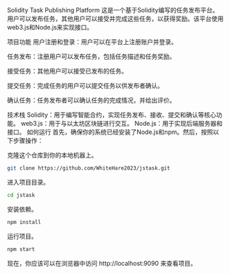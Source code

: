 Solidity Task Publishing Platform
这是一个基于Solidity编写的任务发布平台。用户可以发布任务，其他用户可以接受并完成这些任务，以获得奖励。该平台使用web3.js和Node.js来实现接口。

项目功能
用户注册和登录：用户可以在平台上注册账户并登录。

任务发布：注册用户可以发布任务，包括任务描述和任务奖励。

接受任务：其他用户可以接受已发布的任务。

提交任务：完成任务的用户可以提交任务以供发布者确认。

确认任务：任务发布者可以确认任务的完成情况，并给出评价。

技术栈
Solidity：用于编写智能合约，实现任务发布、接收、提交和确认等核心功能。
web3.js：用于与以太坊区块链进行交互。
Node.js：用于实现后端服务器和接口。
如何运行
首先，确保你的系统已经安装了Node.js和npm。然后，按照以下步骤操作：

克隆这个仓库到你的本地机器上。
```bash
git clone https://github.com/WhiteHare2023/jstask.git
```
进入项目目录。

```bash
cd jstask
```
安装依赖。
```bash
npm install
```
运行项目。
```bash
npm start
```
现在，你应该可以在浏览器中访问 http://localhost:9090 来查看项目。
